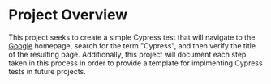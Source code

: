# Project Overview
This project seeks to create a simple Cypress test that will navigate to the [Google](https://www.google.com/) homepage, search for the term "Cypress", and then verify the title of the resulting page. Additionally, this project will document each step taken in this process in order to provide a template for implmenting Cypress tests in future projects.